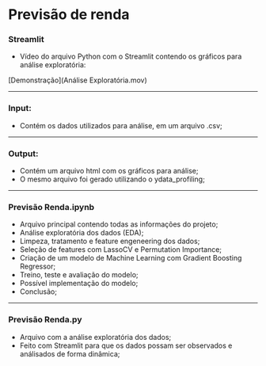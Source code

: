 # Previsão de renda

### Streamlit

- Vídeo do arquivo Python com o Streamlit contendo os gráficos para análise exploratória: 

[Demonstração](Análise Exploratória.mov)

---

### Input:

- Contém os dados utilizados para análise, em um arquivo .csv;

---

### Output:

- Contém um arquivo html com os gráficos para análise;
- O mesmo arquivo foi gerado utilizando o ydata_profiling;

---

### Previsão Renda.ipynb

- Arquivo principal contendo todas as informações do projeto;
- Análise exploratória dos dados (EDA);
- Limpeza, tratamento e feature engeneering dos dados;
- Seleção de features com LassoCV e Permutation Importance;
- Criação de um modelo de Machine Learning com Gradient Boosting Regressor;
- Treino, teste e avaliação do modelo;
- Possível implementação do modelo;
- Conclusão;

---
 
### Previsão Renda.py

- Arquivo com a análise exploratória dos dados;
- Feito com Streamlit para que os dados possam ser observados e análisados de forma dinâmica;
